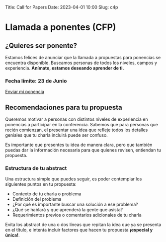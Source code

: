 Title: Call for Papers
Date: 2023-04-01 10:00
Slug: c4p

# Llamada a ponentes (CFP)

## ¿Quieres ser ponente?

Estamos felices de anunciar que la llamada a propuestas para ponencias se encuentra disponible.
Buscamos personas de todos los niveles, campos y experiencia.
**Anímate, estamos deseando aprender de ti.**

<div class="center important-title">
  <h3><i class="fa-solid fa-bell"></i> Fecha límite: 23 de Junio</h3>
</div>
<div class="center-buttons">
  <a href="https://charlas.2023.es.pycon.org" class="button">Enviar mi ponencia</a>
</div>

## Recomendaciones para tu propuesta

Queremos motivar a personas con distintos niveles de experiencia en ponencias
a participar en la conferencia. Sabemos que para personas que recién comienzan,
el presentar una idea que refleje todos los detalles geniales que tu charla
incluirá puede ser confuso.

Es importante que presentes tu idea de manera clara, pero que también puedas
dar la información necesaria para que quienes revisen, entiendan tu propuesta.

### Estructura de tu abstract

Una estructura simple que puedes seguir, es poder contemplar los siguientes
puntos en tu propuesta:

* Contexto de tu charla o problema
* Definición del problema
* ¿Por qué es importante buscar una solución a ese problema?
* ¿Qué se hablará y que aprenderá la gente que asista?
* Requerimientos previos o comentarios adicionales de tu charla

Evita los abstract de una o dos líneas que repitan la idea que ya se presenta
en el título, e intenta incluir factores que hacen tu propuesta
**¡especial y única!**.
